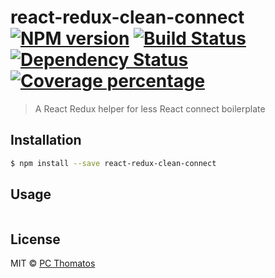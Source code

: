 # react-redux-clean-connect [![NPM version][npm-image]][npm-url] [![Build Status][travis-image]][travis-url] [![Dependency Status][daviddm-image]][daviddm-url] [![Coverage percentage][coveralls-image]][coveralls-url]
> A React Redux helper for less React connect boilerplate

## Installation

```sh
$ npm install --save react-redux-clean-connect
```

## Usage

```js


```
## License

MIT © [PC Thomatos](https://github.com/pcthomatos)


[npm-image]: https://badge.fury.io/js/react-redux-clean-connect.svg
[npm-url]: https://npmjs.org/package/react-redux-clean-connect
[travis-image]: https://travis-ci.org/pcthomatos/react-redux-clean-connect.svg?branch=master
[travis-url]: https://travis-ci.org/pcthomatos/react-redux-clean-connect
[daviddm-image]: https://david-dm.org/pcthomatos/react-redux-clean-connect.svg?theme=shields.io
[daviddm-url]: https://david-dm.org/pcthomatos/react-redux-clean-connect
[coveralls-image]: https://coveralls.io/repos/github/pcthomatos/react-redux-clean-connect/badge.svg?branch=master
[coveralls-url]: https://coveralls.io/r/pcthomatos/react-redux-clean-connect

